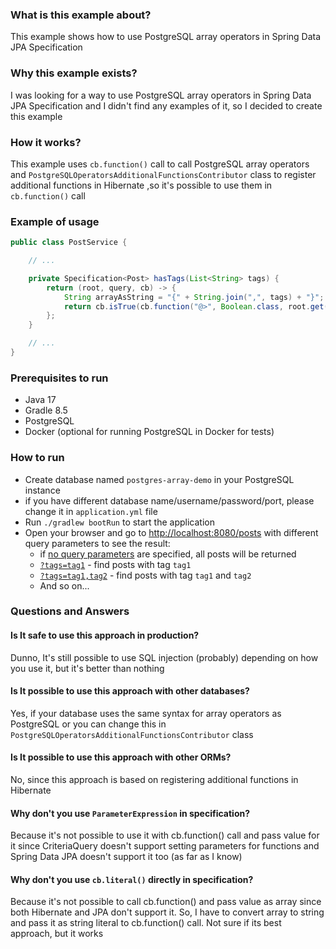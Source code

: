 ### What is this example about?

This example shows how to use PostgreSQL array operators in Spring Data JPA Specification

### Why this example exists?

I was looking for a way to use PostgreSQL array operators in Spring Data JPA Specification and I didn't find any
examples of it, so I decided to create this example

### How it works?

This example uses `cb.function()` call to call PostgreSQL array operators
and `PostgreSQLOperatorsAdditionalFunctionsContributor` class to register additional functions in Hibernate
,so it's possible to use them in `cb.function()` call

### Example of usage

```java
public class PostService {

    // ...

    private Specification<Post> hasTags(List<String> tags) {
        return (root, query, cb) -> {
            String arrayAsString = "{" + String.join(",", tags) + "}";
            return cb.isTrue(cb.function("@>", Boolean.class, root.get("tags"), cb.literal(arrayAsString)));
        };
    }

    // ...
}
```

### Prerequisites to run

- Java 17
- Gradle 8.5
- PostgreSQL 
- Docker (optional for running PostgreSQL in Docker for tests)

### How to run

- Create database named `postgres-array-demo` in your PostgreSQL instance
- if you have different database name/username/password/port, please change it in `application.yml` file
- Run `./gradlew bootRun` to start the application
- Open your browser and go to [http://localhost:8080/posts](http://localhost:8080/posts) with different query parameters
  to see the result:
    - if [no query parameters](http://localhost:8080/posts) are specified, all posts will be returned
    - [`?tags=tag1`](http://localhost:8080/posts?tags=tqg1) - find posts with tag `tag1`
    - [`?tags=tag1,tag2`](http://localhost:8080/posts?tags=tag1,tag2) - find posts with tag `tag1` and `tag2`
    - And so on...

### Questions and Answers

#### Is It safe to use this approach in production?

Dunno, It's still possible to use SQL injection (probably) depending on how you use it, but it's better than nothing

#### Is It possible to use this approach with other databases?

Yes, if your database uses the same syntax for array operators as PostgreSQL or you can change this
in `PostgreSQLOperatorsAdditionalFunctionsContributor` class

#### Is It possible to use this approach with other ORMs?

No, since this approach is based on registering additional functions in Hibernate

#### Why don't you use `ParameterExpression` in specification?

Because it's not possible to use it with cb.function() call and pass value for it since CriteriaQuery doesn't support
setting parameters for functions and Spring Data JPA doesn't support it too (as far as I know)

#### Why don't you use `cb.literal()` directly in specification?

Because it's not possible to call cb.function() and pass value as array since both Hibernate and JPA don't support it.
So, I have to convert array to string and pass it as string literal to cb.function() call.
Not sure if its best approach, but it works


